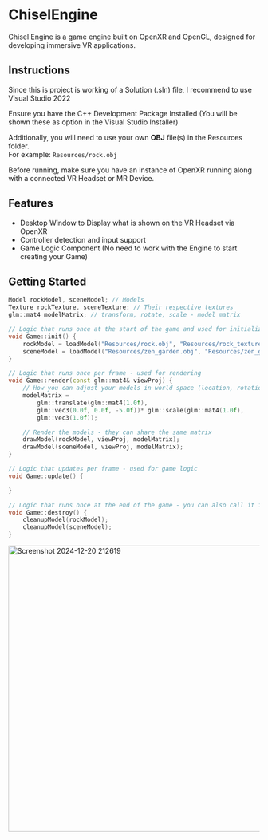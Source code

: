 # ChiselEngine
Chisel Engine is a game engine built on OpenXR and OpenGL, designed for developing immersive VR applications.

## Instructions 
Since this is project is working of a Solution (.sln) file, I recommend to use Visual Studio 2022

Ensure you have the C++ Development Package Installed (You will be shown these as option in the Visual Studio Installer)

Additionally, you will need to use your own **OBJ** file(s) in the Resources folder.\
For example: `Resources/rock.obj`

Before running, make sure you have an instance of OpenXR running along with a connected VR Headset or MR Device.

## Features
- Desktop Window to Display what is shown on the VR Headset via OpenXR
- Controller detection and input support
- Game Logic Component (No need to work with the Engine to start creating your Game)

## Getting Started
```C++
Model rockModel, sceneModel; // Models
Texture rockTexture, sceneTexture; // Their respective textures
glm::mat4 modelMatrix; // transform, rotate, scale - model matrix

// Logic that runs once at the start of the game and used for initialization/declarations
void Game::init() {
	rockModel = loadModel("Resources/rock.obj", "Resources/rock_texture.jpeg");
	sceneModel = loadModel("Resources/zen_garden.obj", "Resources/zen_garden_texture.jpeg");
}

// Logic that runs once per frame - used for rendering
void Game::render(const glm::mat4& viewProj) {
	// How you can adjust your models in world space (location, rotation, size)
	modelMatrix = 
		glm::translate(glm::mat4(1.0f), 
		glm::vec3(0.0f, 0.0f, -5.0f))* glm::scale(glm::mat4(1.0f),
		glm::vec3(1.0f));

	// Render the models - they can share the same matrix
	drawModel(rockModel, viewProj, modelMatrix);
	drawModel(sceneModel, viewProj, modelMatrix);
}

// Logic that updates per frame - used for game logic
void Game::update() {

}

// Logic that runs once at the end of the game - you can also call it in your update() to destroy objects at runtime
void Game::destroy() {
	cleanupModel(rockModel);
	cleanupModel(sceneModel);
}
```
<img width="574" alt="Screenshot 2024-12-20 212619" src="https://github.com/user-attachments/assets/1571482e-8adf-43cb-a148-b198c25e78cd" />






